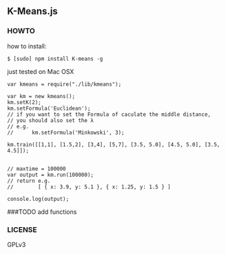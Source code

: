 K-Means.js
---

### HOWTO

how to install:
```
$ [sudo] npm install K-means -g
```

just tested on Mac OSX

```
var kmeans = require("./lib/kmeans");

var km = new kmeans();
km.setK(2);
km.setFormula('Euclidean');
// if you want to set the Formula of caculate the middle distance,
// you should also set the λ
// e.g.
//      km.setFormula('Minkowski', 3);

km.train([[1,1], [1.5,2], [3,4], [5,7], [3.5, 5.0], [4.5, 5.0], [3.5, 4.5]]);


// maxtime = 100000
var output = km.run(100000);
// return e.g.
//        [ { x: 3.9, y: 5.1 }, { x: 1.25, y: 1.5 } ]

console.log(output);
```


###TODO
add functions

### LICENSE
GPLv3